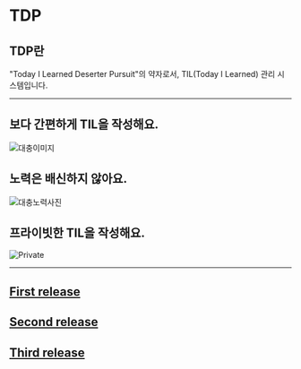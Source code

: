# TDP

## TDP란
"Today I Learned Deserter Pursuit"의 약자로서, TIL(Today I Learned) 관리 시스템입니다.

---

## 보다 간편하게 TIL을 작성해요.
![대충이미지](https://www.naver.com/)

## 노력은 배신하지 않아요.
![대충노력사진](https://daum.net)

## 프라이빗한 TIL을 작성해요.
![Private](https://private-til.com)

---
## [First release](https://github.com/TDP/wiki)

## [Second release](https://github.com/TDP/wiki)

## [Third release](https://github.com/TDP/wiki)

